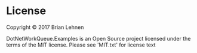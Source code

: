 License
========
Copyright © 2017 Brian Lehnen

DotNetWorkQueue.Examples is an Open Source project licensed under the terms of
the MIT license. Please see 'MIT.txt' for license text
